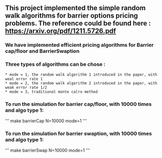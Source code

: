 ## This project implemented the simple random walk algorithms for barrier options pricing problems. The reference could be found here : https://arxiv.org/pdf/1211.5726.pdf

### We have implemented efficient pricing algorithms for Barrier cap/floor and BarrierSwaption

### Three types of algorithms can be chose :
    * mode = 1, the random walk algorithm 1 introduced in the paper, with weal error rate 1
    * mode = 2, the random walk algorithm 2 introduced in the paper, with weak error rate 1/2 
    * mode = 3, traditional monte calro method

### To run the simulation for barrier cap/floor, with 10000 times and algo type 1:
'''
    make barrierCap N=10000 mode=1
'''

### To run the simulation for barrier swaption, with 10000 times and algo type 1:
'''
    make barrierSwap N=10000 mode=1
'''

